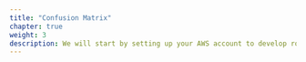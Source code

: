 ```yaml
---
title: "Confusion Matrix"
chapter: true
weight: 3
description: We will start by setting up your AWS account to develop robot applications with AWS RoboMaker. 
---
```

